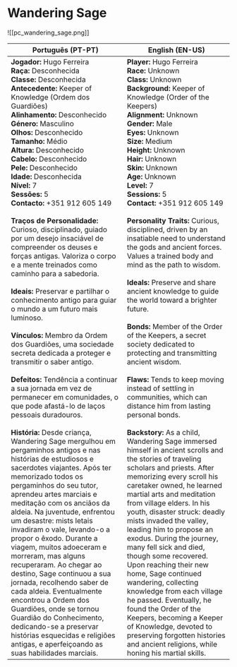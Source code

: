 # Wandering Sage
![[pc_wandering_sage.png]]

| Português (PT-PT)                                                                                                                                                                                                                                                                                                                                                                                                                                                                                                                                                                                                                                                                                                                                                                                                                                                                                                                                                                                                                                                                                                                                                                                                                                                                                                                                                                                                                                                                                                                                                                                                                                                                                                                                                                 | English (EN-US)                                                                                                                                                                                                                                                                                                                                                                                                                                                                                                                                                                                                                                                                                                                                                                                                                                                                                                                                                                                                                                                                                                                                                                                                                                                                                                                                                                                                                                                                                                                                                                                                                                                   |
| --------------------------------------------------------------------------------------------------------------------------------------------------------------------------------------------------------------------------------------------------------------------------------------------------------------------------------------------------------------------------------------------------------------------------------------------------------------------------------------------------------------------------------------------------------------------------------------------------------------------------------------------------------------------------------------------------------------------------------------------------------------------------------------------------------------------------------------------------------------------------------------------------------------------------------------------------------------------------------------------------------------------------------------------------------------------------------------------------------------------------------------------------------------------------------------------------------------------------------------------------------------------------------------------------------------------------------------------------------------------------------------------------------------------------------------------------------------------------------------------------------------------------------------------------------------------------------------------------------------------------------------------------------------------------------------------------------------------------------------------------------------------------------- | ----------------------------------------------------------------------------------------------------------------------------------------------------------------------------------------------------------------------------------------------------------------------------------------------------------------------------------------------------------------------------------------------------------------------------------------------------------------------------------------------------------------------------------------------------------------------------------------------------------------------------------------------------------------------------------------------------------------------------------------------------------------------------------------------------------------------------------------------------------------------------------------------------------------------------------------------------------------------------------------------------------------------------------------------------------------------------------------------------------------------------------------------------------------------------------------------------------------------------------------------------------------------------------------------------------------------------------------------------------------------------------------------------------------------------------------------------------------------------------------------------------------------------------------------------------------------------------------------------------------------------------------------------------------- |
| **Jogador:** Hugo Ferreira<br>**Raça:** Desconhecida<br>**Classe:** Desconhecida<br>**Antecedente:** Keeper of Knowledge (Ordem dos Guardiões)<br>**Alinhamento:** Desconhecido<br>**Género:** Masculino<br>**Olhos:** Desconhecido<br>**Tamanho:** Médio<br>**Altura:** Desconhecido<br>**Cabelo:** Desconhecido<br>**Pele:** Desconhecido<br>**Idade:** Desconhecida<br>**Nível:** 7<br>**Sessões:** 5<br>**Contacto:** +351 912 605 149<br><br>**Traços de Personalidade:** Curioso, disciplinado, guiado por um desejo insaciável de compreender os deuses e forças antigas. Valoriza o corpo e a mente treinados como caminho para a sabedoria.<br><br>**Ideais:** Preservar e partilhar o conhecimento antigo para guiar o mundo a um futuro mais luminoso.<br><br>**Vínculos:** Membro da Ordem dos Guardiões, uma sociedade secreta dedicada a proteger e transmitir o saber antigo.<br><br>**Defeitos:** Tendência a continuar a sua jornada em vez de permanecer em comunidades, o que pode afastá-lo de laços pessoais duradouros.<br><br>**História:** Desde criança, Wandering Sage mergulhou em pergaminhos antigos e nas histórias de estudiosos e sacerdotes viajantes. Após ter memorizado todos os pergaminhos do seu tutor, aprendeu artes marciais e meditação com os anciãos da aldeia. Na juventude, enfrentou um desastre: mists letais invadiram o vale, levando-o a propor o êxodo. Durante a viagem, muitos adoeceram e morreram, mas alguns recuperaram. Ao chegar ao destino, Sage continuou a sua jornada, recolhendo saber de cada aldeia. Eventualmente encontrou a Ordem dos Guardiões, onde se tornou Guardião do Conhecimento, dedicando-se a preservar histórias esquecidas e religiões antigas, e aperfeiçoando as suas habilidades marciais. | **Player:** Hugo Ferreira<br>**Race:** Unknown<br>**Class:** Unknown<br>**Background:** Keeper of Knowledge (Order of the Keepers)<br>**Alignment:** Unknown<br>**Gender:** Male<br>**Eyes:** Unknown<br>**Size:** Medium<br>**Height:** Unknown<br>**Hair:** Unknown<br>**Skin:** Unknown<br>**Age:** Unknown<br>**Level:** 7<br>**Sessions:** 5<br>**Contact:** +351 912 605 149<br><br>**Personality Traits:** Curious, disciplined, driven by an insatiable need to understand the gods and ancient forces. Values a trained body and mind as the path to wisdom.<br><br>**Ideals:** Preserve and share ancient knowledge to guide the world toward a brighter future.<br><br>**Bonds:** Member of the Order of the Keepers, a secret society dedicated to protecting and transmitting ancient wisdom.<br><br>**Flaws:** Tends to keep moving instead of settling in communities, which can distance him from lasting personal bonds.<br><br>**Backstory:** As a child, Wandering Sage immersed himself in ancient scrolls and the stories of traveling scholars and priests. After memorizing every scroll his caretaker owned, he learned martial arts and meditation from village elders. In his youth, disaster struck: deadly mists invaded the valley, leading him to propose an exodus. During the journey, many fell sick and died, though some recovered. Upon reaching their new home, Sage continued wandering, collecting knowledge from each village he passed. Eventually, he found the Order of the Keepers, becoming a Keeper of Knowledge, devoted to preserving forgotten histories and ancient religions, while honing his martial skills. |

